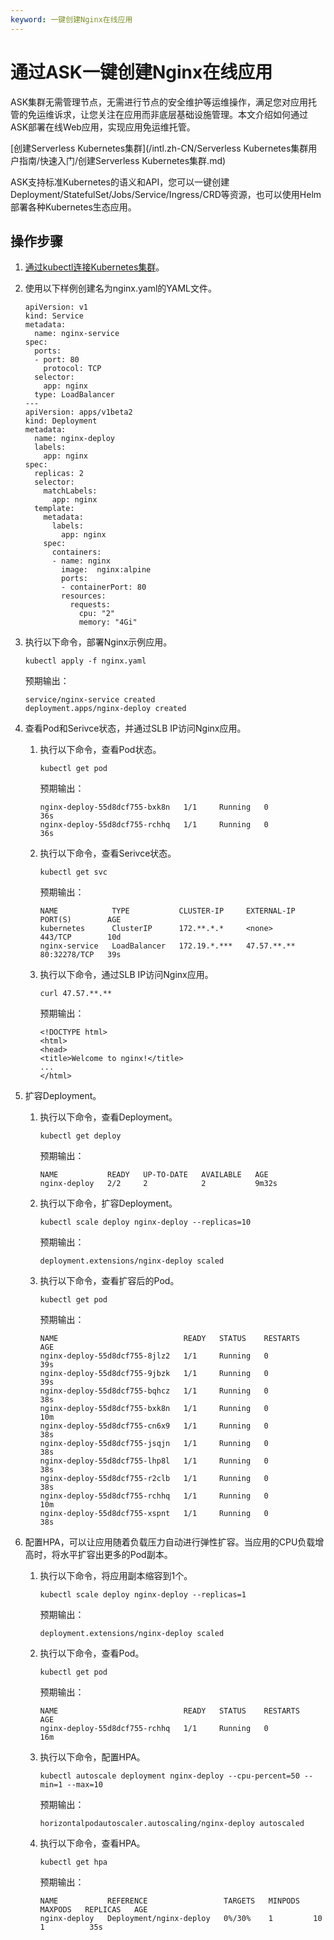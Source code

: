 ```yaml
---
keyword: 一键创建Nginx在线应用
---
```


# 通过ASK一键创建Nginx在线应用

ASK集群无需管理节点，无需进行节点的安全维护等运维操作，满足您对应用托管的免运维诉求，让您关注在应用而非底层基础设施管理。本文介绍如何通过ASK部署在线Web应用，实现应用免运维托管。

[创建Serverless Kubernetes集群](/intl.zh-CN/Serverless Kubernetes集群用户指南/快速入门/创建Serverless Kubernetes集群.md)

ASK支持标准Kubernetes的语义和API，您可以一键创建Deployment/StatefulSet/Jobs/Service/Ingress/CRD等资源，也可以使用Helm部署各种Kubernetes生态应用。

## 操作步骤

1.  [通过kubectl连接Kubernetes集群](/intl.zh-CN/Kubernetes集群用户指南/集群/连接集群/通过kubectl连接Kubernetes集群.md)。

2.  使用以下样例创建名为nginx.yaml的YAML文件。

    ```
    apiVersion: v1
    kind: Service
    metadata:
      name: nginx-service
    spec:
      ports:
      - port: 80
        protocol: TCP
      selector:
        app: nginx
      type: LoadBalancer
    ---
    apiVersion: apps/v1beta2
    kind: Deployment
    metadata:
      name: nginx-deploy
      labels:
        app: nginx
    spec:
      replicas: 2
      selector:
        matchLabels:
          app: nginx
      template:
        metadata:
          labels:
            app: nginx
        spec:
          containers:
          - name: nginx
            image:  nginx:alpine
            ports:
            - containerPort: 80
            resources:
              requests:
                cpu: "2"
                memory: "4Gi"
    ```

3.  执行以下命令，部署Nginx示例应用。

    ```
    kubectl apply -f nginx.yaml
    ```

    预期输出：

    ```
    service/nginx-service created
    deployment.apps/nginx-deploy created
    ```

4.  查看Pod和Serivce状态，并通过SLB IP访问Nginx应用。

    1.  执行以下命令，查看Pod状态。

        ```
        kubectl get pod
        ```

        预期输出：

        ```
        nginx-deploy-55d8dcf755-bxk8n   1/1     Running   0          36s
        nginx-deploy-55d8dcf755-rchhq   1/1     Running   0          36s
        ```

    2.  执行以下命令，查看Serivce状态。

        ```
        kubectl get svc
        ```

        预期输出：

        ```
        NAME            TYPE           CLUSTER-IP     EXTERNAL-IP   PORT(S)        AGE
        kubernetes      ClusterIP      172.**.*.*     <none>        443/TCP        10d
        nginx-service   LoadBalancer   172.19.*.***   47.57.**.**   80:32278/TCP   39s
        ```

    3.  执行以下命令，通过SLB IP访问Nginx应用。

        ```
        curl 47.57.**.**
        ```

        预期输出：

        ```
        <!DOCTYPE html>
        <html>
        <head>
        <title>Welcome to nginx!</title>
        ...
        </html>
        ```

5.  扩容Deployment。

    1.  执行以下命令，查看Deployment。

        ```
        kubectl get deploy
        ```

        预期输出：

        ```
        NAME           READY   UP-TO-DATE   AVAILABLE   AGE
        nginx-deploy   2/2     2            2           9m32s
        ```

    2.  执行以下命令，扩容Deployment。

        ```
        kubectl scale deploy nginx-deploy --replicas=10
        ```

        预期输出：

        ```
        deployment.extensions/nginx-deploy scaled
        ```

    3.  执行以下命令，查看扩容后的Pod。

        ```
        kubectl get pod
        ```

        预期输出：

        ```
        NAME                            READY   STATUS    RESTARTS   AGE
        nginx-deploy-55d8dcf755-8jlz2   1/1     Running   0          39s
        nginx-deploy-55d8dcf755-9jbzk   1/1     Running   0          39s
        nginx-deploy-55d8dcf755-bqhcz   1/1     Running   0          38s
        nginx-deploy-55d8dcf755-bxk8n   1/1     Running   0          10m
        nginx-deploy-55d8dcf755-cn6x9   1/1     Running   0          38s
        nginx-deploy-55d8dcf755-jsqjn   1/1     Running   0          38s
        nginx-deploy-55d8dcf755-lhp8l   1/1     Running   0          38s
        nginx-deploy-55d8dcf755-r2clb   1/1     Running   0          38s
        nginx-deploy-55d8dcf755-rchhq   1/1     Running   0          10m
        nginx-deploy-55d8dcf755-xspnt   1/1     Running   0          38s
        ```

6.  配置HPA，可以让应用随着负载压力自动进行弹性扩容。当应用的CPU负载增高时，将水平扩容出更多的Pod副本。

    1.  执行以下命令，将应用副本缩容到1个。

        ```
        kubectl scale deploy nginx-deploy --replicas=1
        ```

        预期输出：

        ```
        deployment.extensions/nginx-deploy scaled
        ```

    2.  执行以下命令，查看Pod。

        ```
        kubectl get pod
        ```

        预期输出：

        ```
        NAME                            READY   STATUS    RESTARTS   AGE
        nginx-deploy-55d8dcf755-rchhq   1/1     Running   0          16m
        ```

    3.  执行以下命令，配置HPA。

        ```
        kubectl autoscale deployment nginx-deploy --cpu-percent=50 --min=1 --max=10
        ```

        预期输出：

        ```
        horizontalpodautoscaler.autoscaling/nginx-deploy autoscaled
        ```

    4.  执行以下命令，查看HPA。

        ```
        kubectl get hpa
        ```

        预期输出：

        ```
        NAME           REFERENCE                 TARGETS   MINPODS   MAXPODS   REPLICAS   AGE
        nginx-deploy   Deployment/nginx-deploy   0%/30%    1         10        1          35s
        ```


